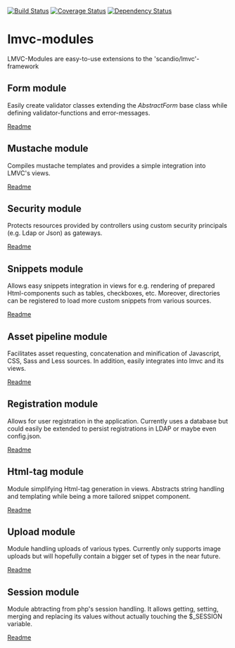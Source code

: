 [![Build Status](https://travis-ci.org/sep007/lmvc-modules.png)](https://travis-ci.org/[sep007]/[lmvc-modules])
[![Coverage Status](https://coveralls.io/repos/SEP007/lmvc-modules/badge.png)](https://coveralls.io/r/SEP007/lmvc-modules)
[![Dependency Status](https://www.versioneye.com/user/projects/52602e95632bac7cb6000036/badge.png)](https://www.versioneye.com/user/projects/52602e95632bac7cb6000036)

# lmvc-modules

LMVC-Modules are easy-to-use extensions to the 'scandio/lmvc'-framework

## Form module

Easily create validator classes extending the *AbstractForm* base class while defining validator-functions and error-messages.

[Readme](lib/Scandio/lmvc/modules/form)

## Mustache module

Compiles mustache templates and provides a simple integration into LMVC's views.

[Readme](lib/Scandio/lmvc/modules/mustache)

## Security module

Protects resources provided by controllers using custom security principals (e.g. Ldap or Json) as gateways.

[Readme](lib/Scandio/lmvc/modules/security)

## Snippets module

Allows easy snippets integration in views for e.g. rendering of prepared Html-components such as tables, checkboxes, etc. Moreover, directories can be registered to load more custom snippets from various sources.

[Readme](lib/Scandio/lmvc/modules/snippets)

## Asset pipeline module

Facilitates asset requesting, concatenation and minification of Javascript, CSS, Sass and Less sources. In addition, easily integrates into lmvc and its views.

[Readme](lib/Scandio/lmvc/modules/assetpipeline)

## Registration module

Allows for user registration in the application. Currently uses a database but could easily be extended to persist registrations in LDAP or maybe even config.json.

[Readme](lib/Scandio/lmvc/modules/registration)

## Html-tag module

Module simplifying Html-tag generation in views. Abstracts string handling and templating while being a more tailored snippet component.

[Readme](lib/Scandio/lmvc/modules/htmltag)

## Upload module

Module handling uploads of various types. Currently only supports image uploads but will hopefully contain a bigger set of types in the near future.

[Readme](lib/Scandio/lmvc/modules/upload)

## Session module

Module abtracting from php's session handling. It allows getting, setting, merging and replacing its values without actually touching the $_SESSION variable.

[Readme](lib/Scandio/lmvc/modules/session)